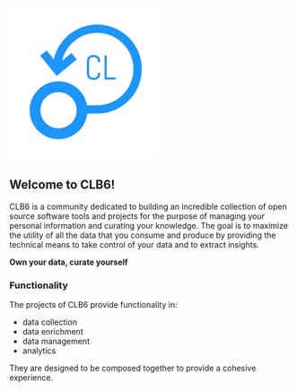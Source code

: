 ![CLB6 logo](images/clb6_logo.png)

## Welcome to CLB6!

CLB6 is a community dedicated to building an incredible collection of open source software tools and projects for the purpose of managing your personal information and curating your knowledge.  The goal is to maximize the utility of all the data that you consume and produce by providing the technical means to take control of your data and to extract insights.

**Own your data, curate yourself**

### Functionality

The projects of CLB6 provide functionality in:

* data collection
* data enrichment
* data management
* analytics

They are designed to be composed together to provide a cohesive experience.
